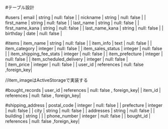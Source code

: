 #テーブル設計

#users
| email              | string | null: false | 
| nickname           | string | null: false |
| first_name         | string | null: false |
| last_name          | string | null: false |
| first_name_kana    | string | null: false |
| last_name_kana     | string | null: false |
| birthday           | date   | null: false |

#items
| item_name                   | string     | null: false             |
| item_info                   | text       | null: false             |
| item_category               | integer    | null: false             |
| item_sales_status           | integer    | null: false             |
| item_shipping_fee_stats     | integer    | null: false             |
| item_prefecture             | integer    | null: false             |
| item_scheduled_delivery     | integer    | null: false             |  
| item_price                  | integer    | null: false             |
| user_id                     | references | null: false ,foreign_key|

//item_imageはActiveStorageで実装する

#bought_records
| user_id     | references | null: false , foreign_key|
| item_id     | references | null: false , foreign_key|

#shipping_address 
| postal_code     | integer    | null: false             |
| prefecture      | integer    | null: false             |
| city            | string     | null: false             |
| addresses       | string     | null: false             |
| building        | string     |                         |
| phone_number    | integer    | null: false             |
| bought_id       | references | null: false ,foreign_key|

